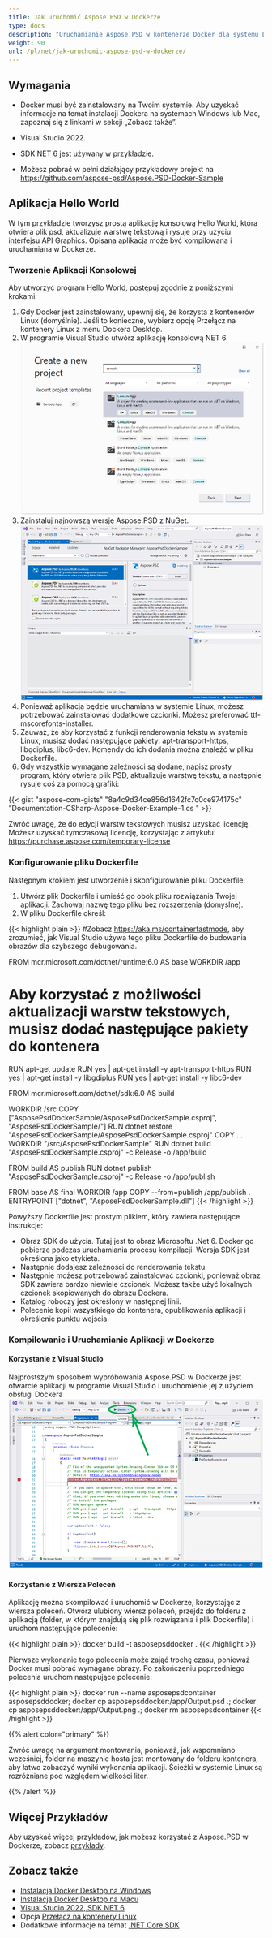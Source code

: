 ```yaml
---
title: Jak uruchomić Aspose.PSD w Dockerze
type: docs
description: "Uruchamianie Aspose.PSD w kontenerze Docker dla systemu Linux, Windows Server i każdego innego systemu operacyjnego."
weight: 90
url: /pl/net/jak-uruchomic-aspose-psd-w-dockerze/
---
```


## Wymagania

- Docker musi być zainstalowany na Twoim systemie. Aby uzyskać informacje na temat instalacji Dockera na systemach Windows lub Mac, zapoznaj się z linkami w sekcji „Zobacz także”.

- Visual Studio 2022.

- SDK NET 6 jest używany w przykładzie.

- Możesz pobrać w pełni działający przykładowy projekt na https://github.com/aspose-psd/Aspose.PSD-Docker-Sample


## Aplikacja Hello World

W tym przykładzie tworzysz prostą aplikację konsolową Hello World, która otwiera plik psd, aktualizuje warstwę tekstową i rysuje przy użyciu interfejsu API Graphics. Opisana aplikacja może być kompilowana i uruchamiana w Dockerze.

### Tworzenie Aplikacji Konsolowej

Aby utworzyć program Hello World, postępuj zgodnie z poniższymi krokami:
1. Gdy Docker jest zainstalowany, upewnij się, że korzysta z kontenerów Linux (domyślnie). Jeśli to konieczne, wybierz opcję Przełącz na kontenery Linux z menu Dockera Desktop.
1. W programie Visual Studio utwórz aplikację konsolową NET 6.<br>
![Okno dialogowe projektu aplikacji konsolowej NET 6](create-a-new-project.png)<br>
1. Zainstaluj najnowszą wersję Aspose.PSD z NuGet.<br>
![Aspose.PSD na NuGet](nuget-aspose-psd.png)<br>
1. Ponieważ aplikacja będzie uruchamiana w systemie Linux, możesz potrzebować zainstalować dodatkowe czcionki. Możesz preferować ttf-mscorefonts-installer.
1. Zauważ, że aby korzystać z funkcji renderowania tekstu w systemie Linux, musisz dodać następujące pakiety: apt-transport-https, libgdiplus, libc6-dev. Komendy do ich dodania można znaleźć w pliku Dockerfile.
1. Gdy wszystkie wymagane zależności są dodane, napisz prosty program, który otwiera plik PSD, aktualizuje warstwę tekstu, a następnie rysuje coś za pomocą grafiki:<br>

{{< gist "aspose-com-gists" "8a4c9d34ce856d1642fc7c0ce974175c" "Documentation-CSharp-Aspose-Docker-Example-1.cs " >}}

Zwróć uwagę, że do edycji warstw tekstowych musisz uzyskać licencję. Możesz uzyskać tymczasową licencję, korzystając z artykułu: https://purchase.aspose.com/temporary-license
 
### Konfigurowanie pliku Dockerfile

Następnym krokiem jest utworzenie i skonfigurowanie pliku Dockerfile.

1. Utwórz plik Dockerfile i umieść go obok pliku rozwiązania Twojej aplikacji. Zachowaj nazwę tego pliku bez rozszerzenia (domyślne).
1. W pliku Dockerfile określ:

{{< highlight plain >}}
#Zobacz https://aka.ms/containerfastmode, aby zrozumieć, jak Visual Studio używa tego pliku Dockerfile do budowania obrazów dla szybszego debugowania.

FROM mcr.microsoft.com/dotnet/runtime:6.0 AS base
WORKDIR /app

# Aby korzystać z możliwości aktualizacji warstw tekstowych, musisz dodać następujące pakiety do kontenera
RUN apt-get update
RUN yes | apt-get install -y apt-transport-https
RUN yes | apt-get install -y libgdiplus
RUN yes | apt-get install -y libc6-dev

FROM mcr.microsoft.com/dotnet/sdk:6.0 AS build

WORKDIR /src
COPY ["AsposePsdDockerSample/AsposePsdDockerSample.csproj", "AsposePsdDockerSample/"]
RUN dotnet restore "AsposePsdDockerSample/AsposePsdDockerSample.csproj"
COPY . .
WORKDIR "/src/AsposePsdDockerSample"
RUN dotnet build "AsposePsdDockerSample.csproj" -c Release -o /app/build

FROM build AS publish
RUN dotnet publish "AsposePsdDockerSample.csproj" -c Release -o /app/publish

FROM base AS final
WORKDIR /app
COPY --from=publish /app/publish .
ENTRYPOINT ["dotnet", "AsposePsdDockerSample.dll"]
{{< /highlight >}}

Powyższy Dockerfile jest prostym plikiem, który zawiera następujące instrukcje:

- Obraz SDK do użycia. Tutaj jest to obraz Microsoftu .Net 6. Docker go pobierze podczas uruchamiania procesu kompilacji. Wersja SDK jest określona jako etykieta.
- Następnie dodajesz zależności do renderowania tekstu.
- Następnie możesz potrzebować zainstalować czcionki, ponieważ obraz SDK zawiera bardzo niewiele czcionek. Możesz także użyć lokalnych czcionek skopiowanych do obrazu Dockera.
- Katalog roboczy jest określony w następnej linii.
- Polecenie kopii wszystkiego do kontenera, opublikowania aplikacji i określenie punktu wejścia.

### Kompilowanie i Uruchamianie Aplikacji w Dockerze

#### Korzystanie z Visual Studio
Najprostszym sposobem wypróbowania Aspose.PSD w Dockerze jest otwarcie aplikacji w programie Visual Studio i uruchomienie jej z użyciem obsługi Dockera
![Uruchomienie przykładowej aplikacji Aspose.PSD w dockerze za pomocą Visual Studio](psd-vs-run-using-docker-support.png)

#### Korzystanie z Wiersza Poleceń
Aplikację można skompilować i uruchomić w Dockerze, korzystając z wiersza poleceń. Otwórz ulubiony wiersz poleceń, przejdź do folderu z aplikacją (folder, w którym znajdują się plik rozwiązania i plik Dockerfile) i uruchom następujące polecenie:

{{< highlight plain >}}
docker build -t asposepsddocker .
{{< /highlight >}}

Pierwsze wykonanie tego polecenia może zająć trochę czasu, ponieważ Docker musi pobrać wymagane obrazy. Po zakończeniu poprzedniego polecenia uruchom następujące polecenie:

{{< highlight plain >}}
docker run --name asposepsdcontainer asposepsddocker; docker cp asposepsddocker:/app/Output.psd .; docker cp asposepsddocker:/app/Output.png .; docker rm asposepsdcontainer
{{< /highlight >}}

{{% alert color="primary" %}} 

Zwróć uwagę na argument montowania, ponieważ, jak wspomniano wcześniej, folder na maszynie hosta jest montowany do folderu kontenera, aby łatwo zobaczyć wyniki wykonania aplikacji. Ścieżki w systemie Linux są rozróżniane pod względem wielkości liter.

{{% /alert %}}


## Więcej Przykładów

Aby uzyskać więcej przykładów, jak możesz korzystać z Aspose.PSD w Dockerze, zobacz [przykłady](https://github.com/aspose-psd/Aspose.PSD-for-.NET).


## Zobacz także

- [Instalacja Docker Desktop na Windows](https://docs.docker.com/docker-for-windows/install/)
- [Instalacja Docker Desktop na Macu](https://docs.docker.com/docker-for-mac/install/)
- [Visual Studio 2022, SDK NET 6](https://docs.microsoft.com/en-us/dotnet/core/install/windows?tabs=net60#dependencies)
- Opcja [Przełącz na kontenery Linux](https://docs.docker.com/docker-for-windows/#switch-between-windows-and-linux-containers)
- Dodatkowe informacje na temat [.NET Core SDK](https://hub.docker.com/_/microsoft-dotnet-sdk)
